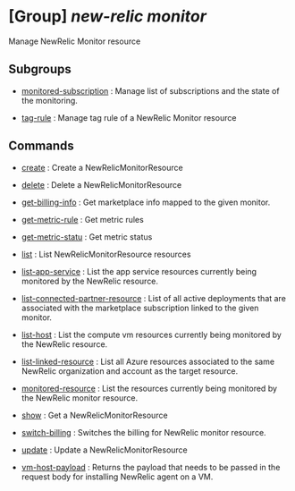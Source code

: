 # [Group] _new-relic monitor_

Manage NewRelic Monitor resource

## Subgroups

- [monitored-subscription](/Commands/new-relic/monitor/monitored-subscription/readme.md)
: Manage list of subscriptions and the state of the monitoring.

- [tag-rule](/Commands/new-relic/monitor/tag-rule/readme.md)
: Manage tag rule of a NewRelic Monitor resource

## Commands

- [create](/Commands/new-relic/monitor/_create.md)
: Create a NewRelicMonitorResource

- [delete](/Commands/new-relic/monitor/_delete.md)
: Delete a NewRelicMonitorResource

- [get-billing-info](/Commands/new-relic/monitor/_get-billing-info.md)
: Get marketplace info mapped to the given monitor.

- [get-metric-rule](/Commands/new-relic/monitor/_get-metric-rule.md)
: Get metric rules

- [get-metric-statu](/Commands/new-relic/monitor/_get-metric-statu.md)
: Get metric status

- [list](/Commands/new-relic/monitor/_list.md)
: List NewRelicMonitorResource resources

- [list-app-service](/Commands/new-relic/monitor/_list-app-service.md)
: List the app service resources currently being monitored by the NewRelic resource.

- [list-connected-partner-resource](/Commands/new-relic/monitor/_list-connected-partner-resource.md)
: List of all active deployments that are associated with the marketplace subscription linked to the given monitor.

- [list-host](/Commands/new-relic/monitor/_list-host.md)
: List the compute vm resources currently being monitored by the NewRelic resource.

- [list-linked-resource](/Commands/new-relic/monitor/_list-linked-resource.md)
: List all Azure resources associated to the same NewRelic organization and account as the target resource.

- [monitored-resource](/Commands/new-relic/monitor/_monitored-resource.md)
: List the resources currently being monitored by the NewRelic monitor resource.

- [show](/Commands/new-relic/monitor/_show.md)
: Get a NewRelicMonitorResource

- [switch-billing](/Commands/new-relic/monitor/_switch-billing.md)
: Switches the billing for NewRelic monitor resource.

- [update](/Commands/new-relic/monitor/_update.md)
: Update a NewRelicMonitorResource

- [vm-host-payload](/Commands/new-relic/monitor/_vm-host-payload.md)
: Returns the payload that needs to be passed in the request body for installing NewRelic agent on a VM.
